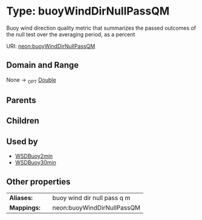 
# Type: buoyWindDirNullPassQM


Buoy wind direction quality metric that summarizes the passed outcomes of the null test over the averaging period, as a percent

URI: [neon:buoyWindDirNullPassQM](https://data.neonscience.org/buoyWindDirNullPassQM)


## Domain and Range

None ->  <sub>OPT</sub> [Double](types/Double.md)

## Parents


## Children


## Used by

 * [WSDBuoy2min](WSDBuoy2min.md)
 * [WSDBuoy30min](WSDBuoy30min.md)

## Other properties

|  |  |  |
| --- | --- | --- |
| **Aliases:** | | buoy wind dir null pass q m |
| **Mappings:** | | neon:buoyWindDirNullPassQM |

